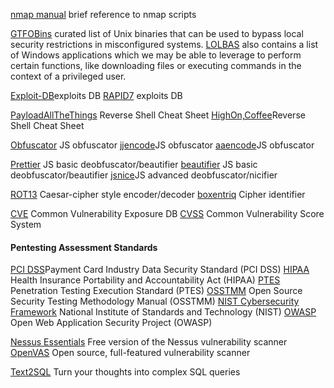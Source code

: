 
[nmap manual](https://nmap.org/book/man-nse.html) brief reference to nmap scripts 

[GTFOBins](https://gtfobins.github.io/) curated list of Unix binaries that can be used to bypass local security restrictions in misconfigured systems.
[LOLBAS](https://lolbas-project.github.io/#) also contains a list of Windows applications which we may be able to leverage to perform certain functions, like downloading files or executing commands in the context of a privileged user.

[Exploit-DB](https://www.exploit-db.com)exploits DB
[RAPID7](https://www.rapid7.com/db/) exploits DB

[PayloadAllTheThings](https://github.com/swisskyrepo/PayloadsAllTheThings/blob/master/Methodology%20and%20Resources/Reverse%20Shell%20Cheatsheet.md) Reverse Shell Cheat Sheet
[HighOn,Coffee](https://highon.coffee/blog/reverse-shell-cheat-sheet/)Reverse Shell Cheat Sheet

[Obfuscator](https://obfuscator.io) JS obfuscator
[jjencode](https://utf-8.jp/public/jjencode.html)JS obfuscator
[aaencode](https://utf-8.jp/public/aaencode.html)JS obfuscator

[Prettier](https://prettier.io/playground/) JS basic deobfuscator/beautifier
[beautifier](https://beautifier.io) JS basic deobfuscator/beautifier
[jsnice](http://www.jsnice.org)JS advanced deobfuscator/nicifier

[ROT13](https://rot13.com) Caesar-cipher style encoder/decoder
[boxentriq](https://www.boxentriq.com/code-breaking/cipher-identifier) Cipher identifier

[CVE](https://www.cve.org/About/Overview) Common Vulnerability Exposure DB
[CVSS](https://nvd.nist.gov/vuln-metrics/cvss/v3-calculator) Common Vulnerability Score System

#### Pentesting Assessment Standards

[PCI DSS](https://www.pcisecuritystandards.org/pci_security/)Payment Card Industry Data Security Standard (PCI DSS)
[HIPAA](https://www.hipaa.com/) Health Insurance Portability and Accountability Act (HIPAA)
[PTES](http://www.pentest-standard.org/index.php/Main_Page) Penetration Testing Execution Standard (PTES)
[OSSTMM](https://www.isecom.org/OSSTMM.3.pdf) Open Source Security Testing Methodology Manual (OSSTMM)
[NIST Cybersecurity Framework](https://www.nist.gov/cyberframework) National Institute of Standards and Technology (NIST)
[OWASP](https://owasp.org/) Open Web Application Security Project (OWASP)

[Nessus Essentials](https://community.tenable.com/s/article/Nessus-Essentials) Free version of the Nessus vulnerability scanner
[OpenVAS](https://www.openvas.org/) Open source, full-featured vulnerability scanner

[Text2SQL](https://www.text2sql.ai) Turn your thoughts into complex SQL queries